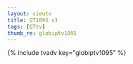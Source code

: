 ```yaml
--- 
layout: sieutv
title: QT1095 s1
tags: [QTtv]
thumb_re: globiptv1095
---
```

{% include tvadv key="globiptv1095" %} 
